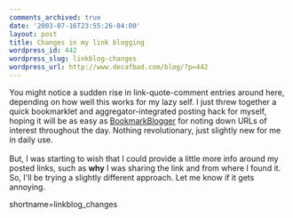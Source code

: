```yaml
---
comments_archived: true
date: '2003-07-16T23:55:26-04:00'
layout: post
title: Changes in my link blogging
wordpress_id: 442
wordpress_slug: linkblog-changes
wordpress_url: http://www.decafbad.com/blog/?p=442
---
```

You might notice a sudden rise in link-quote-comment entries around
here, depending on how well this works for my lazy self.  I just threw
together a quick bookmarklet and aggregator-integrated posting hack
for myself, hoping it will be as easy as <a href="http://www.decafbad.com/twiki/bin/view/Main/BookmarkBlogger">BookmarkBlogger</a> for noting
down URLs of interest throughout the day.  Nothing revolutionary,
just slightly new for me in daily use.
<br /><br />
But, I was starting to wish that I could provide a little more info
around my posted links, such as <strong>why</strong> I was sharing the link and
from where I found it.  So, I'll be trying a slightly different
approach.  Let me know if it gets annoying.
<!--more-->
shortname=linkblog_changes
